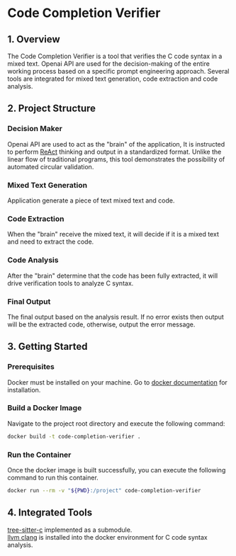 # Code Completion Verifier

## 1. Overview
The Code Completion Verifier is a tool that verifies the C code syntax in a mixed text.
Openai API are used for the decision-making of the entire working process based on a specific prompt engineering approach.
Several tools are integrated for mixed text generation, code extraction and code analysis. 



## 2. Project Structure
### Decision Maker
Openai API are used to act as the "brain" of the application, It is instructed to perform [ReAct](https://arxiv.org/abs/2210.03629) thinking and output in a standardized format. 
Unlike the linear flow of traditional programs, this tool demonstrates the possibility of automated circular validation.

### Mixed Text Generation
Application generate a piece of text mixed text and code.

### Code Extraction
When the "brain" receive the mixed text, it will decide if it is a mixed text and need to extract the code.

### Code Analysis
After the "brain" determine that the code has been fully extracted, it will drive verification tools to analyze C syntax.

### Final Output
The final output based on the analysis result. If no error exists then output will be the extracted code, otherwise, output the error message.



## 3. Getting Started
### Prerequisites
Docker must be installed on your machine. Go to [docker documentation](https://docs.docker.com/get-docker/) for installation.

### Build a Docker Image
Navigate to the project root directory and execute the following command:
```bash
docker build -t code-completion-verifier .
```

### Run the Container
Once the docker image is built successfully, you can execute the following command to run this container.
```bash
docker run --rm -v "${PWD}:/project" code-completion-verifier
```



## 4. Integrated Tools
[tree-sitter-c](https://github.com/tree-sitter/tree-sitter-c) implemented as a submodule.<br/>
[llvm clang](https://clang.llvm.org/) is installed into the docker environment for C code syntax analysis.<br/>

